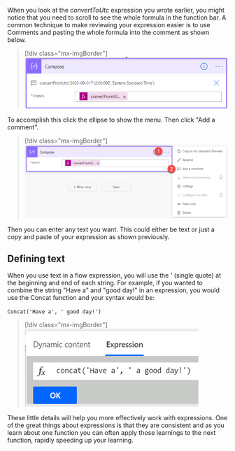 When you look at the *convertToUtc* expression you wrote earlier, you might notice that you need to scroll to see the whole formula in the function bar. A common technique to make reviewing your expression easier is to use Comments and pasting the whole formula into the comment as shown below.

> [!div class="mx-imgBorder"]
> [![paste the formula into the comment](../media/paste-formula-ss.png)](../media/paste-formula-ss.png#lightbox)

To accomplish this click the ellipse to show the menu. Then click "Add a comment".

> [!div class="mx-imgBorder"]
> [![click the ellipsis and "add a comment"](../media/ellipsis-comment-ssm.png)](../media/ellipsis-comment-ssm.png#lightbox)

Then you can enter any text you want. This could either be text or just a copy and paste of your expression as shown previously.

## Defining text

When you use text in a flow expression, you will use the ' (single quote) at the beginning and end of each string. For example, if you wanted to combine the string "Have a" and "good day!" in an expression, you would use the Concat function and your syntax would be:

`Concat('Have a', ' good day!')` 

> [!div class="mx-imgBorder"]
> [![concat function syntax](../media/concat-function-ss.png)](../media/concat-function-ss.png#lightbox)

These little details will help you more effectively work with expressions. One of the great things about expressions is that they are consistent and as you learn about one function you can often apply those learnings to the next function, rapidly speeding up your learning.
